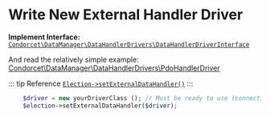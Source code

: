 # Write New External Handler Driver

**Implement Interface:** [`Condorcet\DataManager\DataHandlerDrivers\DataHandlerDriverInterface`](https://github.com/julien-boudry/Condorcet/blob/master/src/DataManager/DataHandlerDrivers/DataHandlerDriverInterface.php)

And read the relatively simple example: [Condorcet\DataManager\DataHandlerDrivers\PdoHandlerDriver](https://github.com/julien-boudry/Condorcet/blob/master/src/DataManager/DataHandlerDrivers/PdoDriver/PdoHandlerDriver.php)

::: tip Reference
[`Election->setExternalDataHandler()`](/api-reference/Election%20Class/public%20Election--setExternalDataHandler)
:::
```php
    $driver = new yourDriverClass (); // Must be ready to use (connection, access etc..)
    $election->setExternalDataHandler($driver);
```